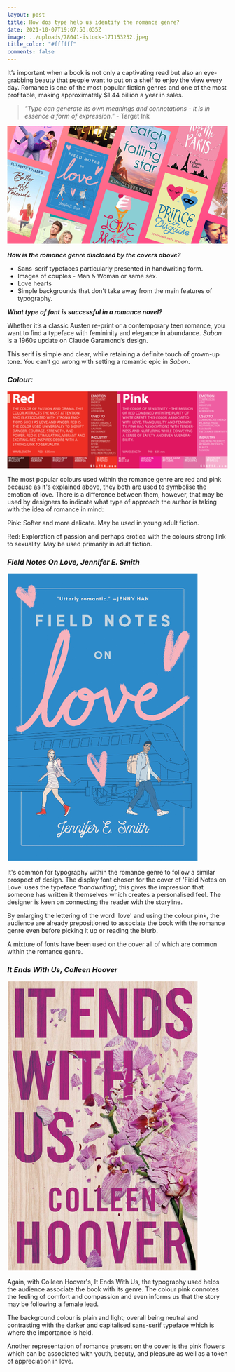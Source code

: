 ```yaml
---
layout: post
title: How dos type help us identify the romance genre?
date: 2021-10-07T19:07:53.035Z
image: ../uploads/78041-istock-171153252.jpeg
title_color: "#ffffff"
comments: false
---
```

It’s important when a book is not only a captivating read but also an eye-grabbing beauty that people want to put on a shelf to enjoy the view every day. Romance is one of the most popular fiction genres and one of the most profitable, making approximately $1.44 billion a year in sales. 

> *"Type can generate its own meanings and connotations - it is in essence a form of expression."* - Target Ink

![](../uploads/ya-romance-books-for-teens-image.png)

***How is the romance genre disclosed by the covers above?***

* Sans-serif typefaces particularly presented in handwriting form.
* Images of couples - Man & Woman or same sex. 
* Love hearts
* Simple backgrounds that don't take away from the main features of typography.

***What type of font is successful in a romance novel?***

Whether it’s a classic Austen re-print or a contemporary teen romance, you want to find a typeface with femininity and elegance in abundance. *Sabon* is a 1960s update on Claude Garamond’s design.

This serif is simple and clear, while retaining a definite touch of grown-up tone. You can’t go wrong with setting a romantic epic in *Sabon*.



### ***Colour:***

![](../uploads/kkkmmmm.png "The importance of colour typography in romance books and what it connotes.")

The most popular colours used within the romance genre are red and pink because as it's explained above, they both are used to symbolise the emotion of love. There is a difference between them, however, that may be used by designers to indicate what type of approach the author is taking with the idea of romance in mind:

Pink: Softer and more delicate. May be used in young adult fiction. 

Red: Exploration of passion and perhaps erotica with the colours strong link to sexuality. May be used primarily in adult fiction. 

### ***Field Notes On Love, Jennifer E. Smith***

![](../uploads/romance1.png)

It's common for typography within the romance genre to follow a similar prospect of design. The display font chosen for the cover of 'Field Notes on Love' uses the typeface ‘*handwriting’,* this gives the impression that someone has written it themselves which creates a personalised feel. The designer is keen on connecting the reader with the storyline. 

By enlarging the lettering of the word 'love' and using the colour pink, the audience are already prepositioned to associate the book with the romance genre even before picking it up or reading the blurb.

A mixture of fonts have been used on the cover all of which are common within the romance genre.

### *It Ends With Us, Colleen Hoover*

![](../uploads/romance2.png)

Again, with Colleen Hoover's, It Ends With Us, the typography used helps the audience associate the book with its genre. The colour pink connotes the feeling of comfort and compassion and even informs us that the story may be following a female lead.

The background colour is plain and light; overall being neutral and contrasting with the darker and capitalised sans-serif typeface which is where the importance is held.  

Another representation of romance present on the cover is the pink flowers which can be associated with youth, beauty, and pleasure as well as a token of appreciation in love.